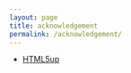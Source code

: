 ```yaml
---
layout: page
title: acknowledgement
permalink: /acknowledgement/
---
```


- [HTML5up](http://html5up.net/)
